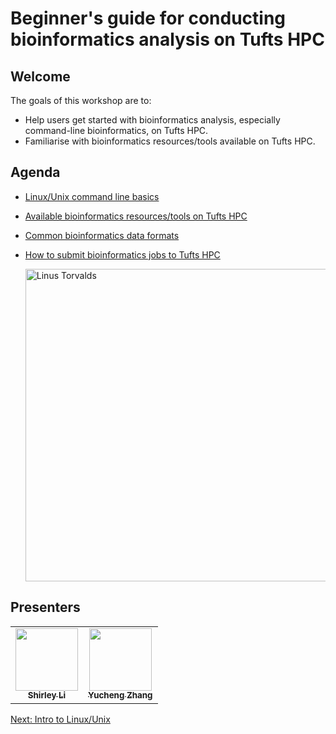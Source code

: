 # Beginner's guide for conducting bioinformatics analysis on Tufts HPC

## Welcome
The goals of this workshop are to:

- Help users get started with bioinformatics analysis, especially command-line bioinformatics, on Tufts HPC.
- Familiarise with bioinformatics resources/tools available on Tufts HPC.

## Agenda
- [Linux/Unix command line basics](linux/00_overview.md)
- [Available bioinformatics resources/tools on Tufts HPC](02_tufts_bioinformatics_resources.md)
- [Common bioinformatics data formats](02_bioinformatics_formats.md)
- [How to submit bioinformatics jobs to Tufts HPC](03_bioinformatics_jobs.md)


  <img src="../images/bioinformatics_hpc.png" alt="Linus Torvalds" style="height:500px;" />

## Presenters
<!-- ALL-CONTRIBUTORS-LIST:START - Do not remove or modify this section -->
<!-- prettier-ignore-start -->
<!-- markdownlint-disable -->
<table>
  <tr>
    <td align="center"><a href="https://github.com/shirleyxueli41"><img src="https://avatars.githubusercontent.com/u/88347911?v=4" width="100px;" alt=""/><br /><sub><b>Shirley Li</b></sub></a><br /></
    td>
    <td align="center"><a href="https://github.com/zhan4429"><img src="https://avatars.githubusercontent.com/u/90942318" width="100px;" alt=""/><br /><sub><b>Yucheng Zhang</b></sub></a><br /></td>    
  </tr>
</table>

<!-- markdownlint-enable -->
<!-- prettier-ignore-end -->

<!-- ALL-CONTRIBUTORS-LIST:END -->
[Next: Intro to Linux/Unix](01_linux101.md)
